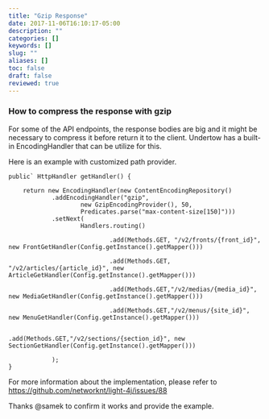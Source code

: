 ```yaml
---
title: "Gzip Response"
date: 2017-11-06T16:10:17-05:00
description: ""
categories: []
keywords: []
slug: ""
aliases: []
toc: false
draft: false
reviewed: true
---
```


### How to compress the response with gzip

For some of the API endpoints, the response bodies are big and it might be necessary
to compress it before return it to the client. Undertow has a built-in EncodingHandler
that can be utilize for this.


Here is an example with customized path provider.

```
public` HttpHandler getHandler() {

    return new EncodingHandler(new ContentEncodingRepository()
            .addEncodingHandler("gzip",
                    new GzipEncodingProvider(), 50,
                    Predicates.parse("max-content-size[150]")))
            .setNext(
                    Handlers.routing()

                            .add(Methods.GET, "/v2/fronts/{front_id}", new FrontGetHandler(Config.getInstance().getMapper()))

                            .add(Methods.GET, "/v2/articles/{article_id}", new ArticleGetHandler(Config.getInstance().getMapper()))

                            .add(Methods.GET,"/v2/medias/{media_id}", new MediaGetHandler(Config.getInstance().getMapper()))

                            .add(Methods.GET,"/v2/menus/{site_id}", new MenuGetHandler(Config.getInstance().getMapper()))

                            .add(Methods.GET,"/v2/sections/{section_id}", new SectionGetHandler(Config.getInstance().getMapper()))

            );
}
```

For more information about the implementation, please refer to https://github.com/networknt/light-4j/issues/88


Thanks @samek to confirm it works and provide the example.
